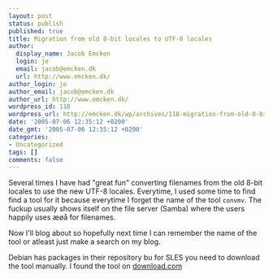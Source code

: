 ```yaml
---
layout: post
status: publish
published: true
title: Migration from old 8-bit locales to UTF-8 locales
author:
  display_name: Jacob Emcken
  login: je
  email: jacob@emcken.dk
  url: http://www.emcken.dk/
author_login: je
author_email: jacob@emcken.dk
author_url: http://www.emcken.dk/
wordpress_id: 118
wordpress_url: http://emcken.dk/wp/archives/118-migration-from-old-8-bit-locales-to-utf-8-locales.html
date: '2005-07-06 12:35:12 +0200'
date_gmt: '2005-07-06 12:35:12 +0200'
categories:
- Uncategorized
tags: []
comments: false
---
```

Several times I have had "great fun" converting filenames from the old 8-bit locales to use the new UTF-8 locales. Everytime, I used some time to find find a tool for it because everytime I forget the name of the tool `convmv`.
The fuckup usually shows itself on the file server (Samba) where the users happily uses &aelig;&oslash;&aring; for filenames.

Now I'll blog about so hopefully next time I can remember the name of the tool or atleast just make a search on my blog.

Debian has packages in their repository bu for SLES you need to download the tool manually. I found the tool on [download.com][1]

[1]: http://www.download.com/Convmv/3000-2238_4-10305901.html

